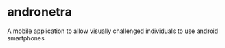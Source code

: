 # andronetra
A mobile application to allow visually challenged individuals to use android smartphones
